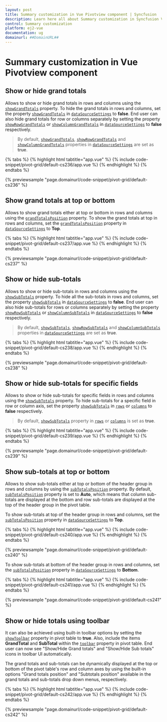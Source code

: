 ```yaml
---
layout: post
title: Summary customization in Vue Pivotview component | Syncfusion
description: Learn here all about Summary customization in Syncfusion Vue Pivotview component of Syncfusion Essential JS 2 and more.
control: Summary customization 
platform: ej2-vue
documentation: ug
domainurl: ##DomainURL##
---
```


# Summary customization in Vue Pivotview component

## Show or hide grand totals

Allows to show or hide grand totals in rows and columns using the [`showGrandTotals`](https://ej2.syncfusion.com/vue/documentation/api/pivotview/iDataOptions/#showgrandtotals) property. To hide the grand totals in rows and columns, set the property [`showGrandTotals`](https://ej2.syncfusion.com/vue/documentation/api/pivotview/iDataOptions/#showgrandtotals) in [`dataSourceSettings`](https://ej2.syncfusion.com/vue/documentation/api/pivotview/#datasourcesettings) to **false**.
End user can also hide grand totals for row or columns separately by setting the property [`showRowGrandTotals`](https://ej2.syncfusion.com/vue/documentation/api/pivotview/iDataOptions/#showrowgrandtotals) or [`showColumnGrandTotals`](https://ej2.syncfusion.com/vue/documentation/api/pivotview/iDataOptions/#showcolumngrandtotals) in [`dataSourceSettings`](https://ej2.syncfusion.com/vue/documentation/api/pivotview/#datasourcesettings) to **false** respectively.

> By default, [`showGrandTotals`](https://ej2.syncfusion.com/vue/documentation/api/pivotview/iDataOptions/#showgrandtotals), [`showRowGrandTotals`](https://ej2.syncfusion.com/vue/documentation/api/pivotview/iDataOptions/#showrowgrandtotals) and [`showColumnGrandTotals`](https://ej2.syncfusion.com/vue/documentation/api/pivotview/iDataOptions/#showcolumngrandtotals) properties in [`dataSourceSettings`](https://ej2.syncfusion.com/vue/documentation/api/pivotview/#datasourcesettings) are set as **true**.

{% tabs %}
{% highlight html tabtitle="app.vue" %}
{% include code-snippet/pivot-grid/default-cs236/app.vue %}
{% endhighlight %}
{% endtabs %}
        
{% previewsample "page.domainurl/code-snippet/pivot-grid/default-cs236" %}

## Show grand totals at top or bottom

Allows to show grand totals either at top or bottom in rows and columns using the [`grandTotalsPosition`](https://ej2.syncfusion.com/vue/documentation/api/pivotview/iDataOptions/#grandtotalsposition) property. To show the grand totals at top in rows and columns, set the [`grandTotalsPosition`](https://ej2.syncfusion.com/vue/documentation/api/pivotview/iDataOptions/#grandtotalsposition) property in [`dataSourceSettings`](https://ej2.syncfusion.com/vue/documentation/api/pivotview/#datasourcesettings) to **Top**.

{% tabs %}
{% highlight html tabtitle="app.vue" %}
{% include code-snippet/pivot-grid/default-cs237/app.vue %}
{% endhighlight %}
{% endtabs %}
        
{% previewsample "page.domainurl/code-snippet/pivot-grid/default-cs237" %}

## Show or hide sub-totals

Allows to show or hide sub-totals in rows and columns using the [`showSubTotals`](https://ej2.syncfusion.com/vue/documentation/api/pivotview/iDataOptions/#showsubtotals) property. To hide all the sub-totals in rows and columns, set the property [`showSubTotals`](https://ej2.syncfusion.com/vue/documentation/api/pivotview/iDataOptions/#showsubtotals) in [`dataSourceSettings`](https://ej2.syncfusion.com/vue/documentation/api/pivotview/#datasourcesettings) to **false**. End user can also hide sub-totals for rows or columns separately by setting the property [`showRowSubTotals`](https://ej2.syncfusion.com/vue/documentation/api/pivotview/iDataOptions/#showrowsubtotals) or [`showColumnSubTotals`](https://ej2.syncfusion.com/vue/documentation/api/pivotview/iDataOptions/#showcolumnsubtotals) in [`dataSourceSettings`](https://ej2.syncfusion.com/vue/documentation/api/pivotview/#datasourcesettings)  to **false** respectively.

> By default, [`showSubTotals`](https://ej2.syncfusion.com/vue/documentation/api/pivotview/iDataOptions/#showsubtotals), [`showRowSubTotals`](https://ej2.syncfusion.com/vue/documentation/api/pivotview/iDataOptions/#showrowsubtotals) and [`showColumnSubTotals`](https://ej2.syncfusion.com/vue/documentation/api/pivotview/iDataOptions/#showcolumnsubtotals) properties in [`dataSourceSettings`](https://ej2.syncfusion.com/vue/documentation/api/pivotview/#datasourcesettings) are set as **true**.

{% tabs %}
{% highlight html tabtitle="app.vue" %}
{% include code-snippet/pivot-grid/default-cs238/app.vue %}
{% endhighlight %}
{% endtabs %}
        
{% previewsample "page.domainurl/code-snippet/pivot-grid/default-cs238" %}

## Show or hide sub-totals for specific fields

Allows to show or hide sub-totals for specific fields in rows and columns using the [`showSubTotals`](https://ej2.syncfusion.com/vue/documentation/api/pivotview/iDataOptions/#showsubtotals) property. To hide sub-totals for a specific field in row or column axis, set the property [`showSubTotals`](https://ej2.syncfusion.com/vue/documentation/api/pivotview/iDataOptions/#showsubtotals) in [`rows`](https://ej2.syncfusion.com/vue/documentation/api/pivotview/iDataOptions/#rows) or [`columns`](https://ej2.syncfusion.com/vue/documentation/api/pivotview/iDataOptions/#columns) to **false** respectively.

> By default, [`showSubTotals`](https://ej2.syncfusion.com/vue/documentation/api/pivotview/iDataOptions/#showsubtotals) property in [`rows`](https://ej2.syncfusion.com/vue/documentation/api/pivotview/iDataOptions/#rows) or [`columns`](https://ej2.syncfusion.com/vue/documentation/api/pivotview/iDataOptions/#columns) is set as **true**.

{% tabs %}
{% highlight html tabtitle="app.vue" %}
{% include code-snippet/pivot-grid/default-cs239/app.vue %}
{% endhighlight %}
{% endtabs %}
        
{% previewsample "page.domainurl/code-snippet/pivot-grid/default-cs239" %}

## Show sub-totals at top or bottom

Allows to show sub-totals either at top or bottom of the header group in rows and columns by using the [`subTotalsPosition`](https://ej2.syncfusion.com/vue/documentation/api/pivotview/iDataOptions/#subtotalsposition) property. By default, [`subTotalsPosition`](https://ej2.syncfusion.com/vue/documentation/api/pivotview/iDataOptions/#subtotalsposition) property is set to **Auto**, which means that column sub-totals are displayed at the bottom and row sub-totals are displayed at the top of the header group in the pivot table.

To show sub-totals at top of the header group in rows and columns, set the [`subTotalsPosition`](https://ej2.syncfusion.com/vue/documentation/api/pivotview/iDataOptions/#subtotalsposition) property in [`dataSourceSettings`](https://ej2.syncfusion.com/vue/documentation/api/pivotview/#datasourcesettings) to **Top**.

{% tabs %}
{% highlight html tabtitle="app.vue" %}
{% include code-snippet/pivot-grid/default-cs240/app.vue %}
{% endhighlight %}
{% endtabs %}
        
{% previewsample "page.domainurl/code-snippet/pivot-grid/default-cs240" %}

To show sub-totals at bottom of the header group in rows and columns, set the [`subTotalsPosition`](https://ej2.syncfusion.com/vue/documentation/api/pivotview/iDataOptions/#subtotalsposition) property in [`dataSourceSettings`](https://ej2.syncfusion.com/vue/documentation/api/pivotview/#datasourcesettings) to **Bottom**.

{% tabs %}
{% highlight html tabtitle="app.vue" %}
{% include code-snippet/pivot-grid/default-cs241/app.vue %}
{% endhighlight %}
{% endtabs %}
        
{% previewsample "page.domainurl/code-snippet/pivot-grid/default-cs241" %}

## Show or hide totals using toolbar

It can also be achieved using built-in toolbar options by setting the [`showToolbar`](https://ej2.syncfusion.com/vue/documentation/api/pivotview/#showtoolbar) property in pivot table to **true**. Also, include the items **GrandTotal** and **SubTotal** within the [`toolbar`](https://ej2.syncfusion.com/vue/documentation/api/pivotview/#toolbar) property in pivot table. End user can now see "Show/Hide Grand totals" and "Show/Hide Sub totals" icons in toolbar UI automatically.

The grand totals and sub-totals can be dynamically displayed at the top or bottom of the pivot table's row and column axes by using the built-in options "Grand totals position" and "Subtotals position" available in the grand totals and sub-totals drop down menus, respectively.

{% tabs %}
{% highlight html tabtitle="app.vue" %}
{% include code-snippet/pivot-grid/default-cs242/app.vue %}
{% endhighlight %}
{% endtabs %}
        
{% previewsample "page.domainurl/code-snippet/pivot-grid/default-cs242" %}